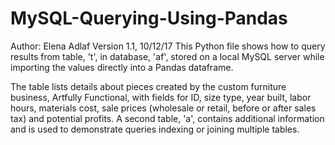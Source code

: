 # MySQL-Querying-Using-Pandas
Author: Elena Adlaf
Version 1.1, 10/12/17
This Python file shows how to query results from table, 't', in database, 'af', stored on a local MySQL server while
importing the values directly into a Pandas dataframe.

The table lists details about pieces created by the custom furniture business, Artfully Functional,
with fields for ID, size type, year built, labor hours, materials cost, sale prices (wholesale or retail,
before or after sales tax) and potential profits. A second table, 'a', contains additional information and is
used to demonstrate queries indexing or joining multiple tables.
